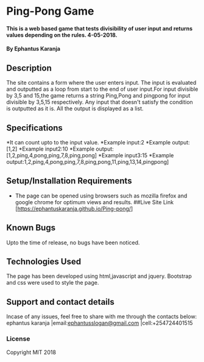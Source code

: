 # Ping-Pong Game
#### This is a web based game that tests divisibility of user input and returns values depending on the rules. 4-05-2018.
#### By **Ephantus Karanja**
## Description
The site contains a form where the user enters input. The input is evaluated and outputted as a loop from start to the end of user input.For input divisible by 3,5 and 15,the game returns a string Ping,Pong and pingpong for input divisible by 3,5,15 respectively. Any input that doesn't satisfy the condition is outputted as it is. All the output is displayed as a list.
## Specifications
*It can count upto to the input value.
    *Example input:2
    *Example output:[1,2]
    *Example input2:10
    *Example output:[1,2,ping,4,pong,ping,7,8,ping,pong]
    *Example input3:15
    *Example output:1,2,ping,4,pong,ping,7,8,ping,pong,11,ping,13,14,pingpong]

## Setup/Installation Requirements
* The page can be opened using browsers such as mozilla firefox and google chrome for optimum views and results.
##Live Site Link
    [https://ephantuskaranja.github.io/Ping-pong/]

## Known Bugs
Upto the time of release, no bugs have been noticed.
## Technologies Used
The page has been developed using html,javascript and jquery. Bootstrap and css were used to style the page.
## Support and contact details
Incase of any issues, feel free to share with me through the contacts below:
ephantus karanja |email:ephantusslogan@gmail.com |cell:+254724401515
### License
Copyright MIT 2018 